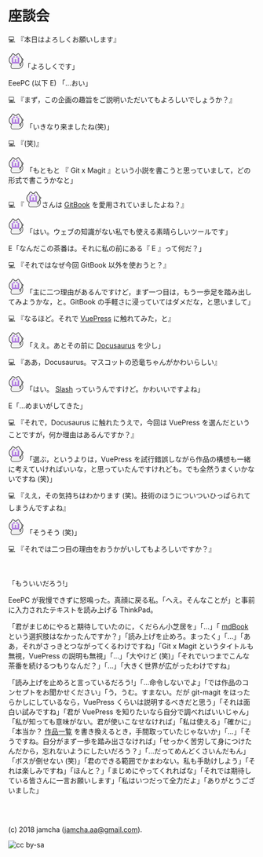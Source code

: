 

# 座談会

💻 『本日はよろしくお願いします』

![icon](./img/favicon.png)「よろしくです」

EeePC (以下 E) 「…おい」

💻 『まず，この企画の趣旨をご説明いただいてもよろしいでしょうか？』

![icon](./img/favicon.png) 「いきなり来ましたね(笑)」

💻 『(笑)』

![icon](./img/favicon.png) 「もともと 『 Git x Magit 』という小説を書こうと思っていまして，どの形式で書こうかなと」

💻 『 ![icon](./img/favicon.png)さんは [GitBook](https://github.com/GitbookIO/gitbook) を愛用されていましたよね？』

![icon](./img/favicon.png) 「はい。ウェブの知識がない私でも使える素晴らしいツールです」

E「なんだこの茶番は。それに私の前にある『 E 』って何だ？」

💻 『それではなぜ今回 GitBook 以外を使おうと？』

![icon](./img/favicon.png) 「主に二つ理由があるんですけど，まず一つ目は，もう一歩足を踏み出してみようかな，と。GitBook の手軽さに浸っていてはダメだな，と思いまして」

💻 『なるほど。それで [VuePress](https://vuepress.vuejs.org/) に触れてみた，と』

![icon](./img/favicon.png) 「ええ。あとその前に [Docusaurus](https://docusaurus.io/) を少し」

💻 『ああ，Docusaurus。マスコットの恐竜ちゃんがかわいらしい』

![icon](./img/favicon.png) 「はい。 [Slash](https://docusaurus.io/en/about-slash) っていうんですけど。かわいいですよね」

E「…めまいがしてきた」

💻 『それで，Docusaurus に触れたうえで，今回は VuePress を選んだということですが，何か理由はあるんですか？』

![icon](./img/favicon.png) 「選ぶ，というよりは，VuePress を試行錯誤しながら作品の構想も一緒に考えていければいいな，と思っていたんですけれども。でも全然うまくいかないですね (笑)」

💻 『ええ，その気持ちはわかります (笑)。技術のほうについついひっぱられてしまうんですよね』

![icon](./img/favicon.png) 「そうそう (笑)」

💻 『それでは二つ目の理由をおうかがいしてもよろしいですか？』

<br>

「もういいだろう!」

EeePC が我慢できずに怒鳴った。真顔に戻る私。「へえ。そんなことが」と事前に入力されたテキストを読み上げる ThinkPad。

「君がまじめにやると期待していたのに，くだらん小芝居を」「…」「 [mdBook](https://github.com/rust-lang-nursery/mdBook) という選択肢はなかったんですか？」「読み上げを止めろ。まったく」「…」「ああ，それがさっきとつながってくるわけですね」「Git x Magit というタイトルも無視，VuePress の説明も無視」「…」「大やけど (笑)」「それでいつまでこんな茶番を続けるつもりなんだ？」「…」「大きく世界が広がったわけですね」

「読み上げを止めろと言っているだろう!」「…命令しないでよ」「では作品のコンセプトをお聞かせください」「う，うむ。すまない。だが git-magit をほったらかしにしているなら，VuePress くらいは説明するべきだと思う」「それは面白い試みですね」「君が VuePress を知りたいなら自分で調べればいいじゃん」「私が知っても意味がない。君が使いこなせなければ」「私は使える」「確かに」「本当か？ [作品一覧](https://jamcha-aa.github.io/About/) を書き換えるとき，手間取っていたじゃないか」「…」「そうですね。自分がまず一歩を踏み出さなければ」「せっかく苦労して身につけたんだから，忘れないようにしたいだろう？」「…だってめんどくさいんだもん」「ボスが倒せない (笑)」「君のできる範囲でかまわない。私も手助けしよう」「それは楽しみですね」「ほんと？」「まじめにやってくれればな」「それでは期待している皆さんに一言お願いします」「私はいつだって全力だよ」「ありがとうございました」

<br>
<br>

(c) 2018 jamcha (jamcha.aa@gmail.com).

![cc by-sa](https://i.creativecommons.org/l/by-sa/4.0/88x31.png)

